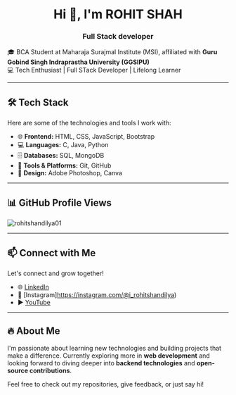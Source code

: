 <h1 align="center">Hi 👋, I'm ROHIT SHAH</h1>
<h3 align="center">Full Stack developer</h3>


🎓 BCA Student at Maharaja Surajmal Institute (MSI), affiliated with **Guru Gobind Singh Indraprastha University (GGSIPU)**  
💻 Tech Enthusiast | Full STack Developer | Lifelong Learner

---

## 🛠️ Tech Stack

Here are some of the technologies and tools I work with:

- 🌐 **Frontend:** HTML, CSS, JavaScript, Bootstrap  
- 💻 **Languages:** C, Java, Python  
- 🗄️ **Databases:** SQL, MongoDB  
- 🔧 **Tools & Platforms:** Git, GitHub  
- 🎨 **Design:** Adobe Photoshop, Canva

---

## 📊 GitHub Profile Views

<p align="left"> <img src="https://komarev.com/ghpvc/?username=rohitshandilya01&label=Profile%20views&color=0e75b6&style=flat" alt="rohitshandilya01" /> </p>


---

## 📫 Connect with Me

Let's connect and grow together!

- 🌐 [LinkedIn](https://linkedin.com/in/@rohitshah9958)  
- 📸 [Instagram]https://instagram.com/@i_rohitshandilya)  
- ▶️ [YouTube](https://www.youtube.com/c/@rohitshandilya0011)

---

## 🔥 About Me

I'm passionate about learning new technologies and building projects that make a difference. Currently exploring more in **web development** and looking forward to diving deeper into **backend technologies** and **open-source contributions**.

Feel free to check out my repositories, give feedback, or just say hi!


